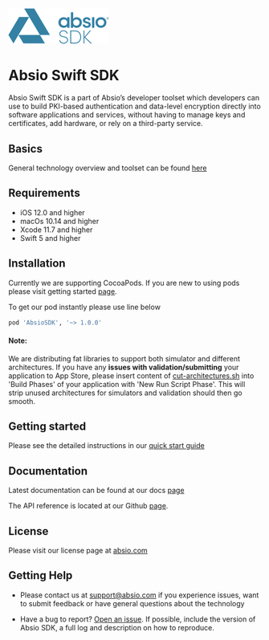 
# [![AbsioSdk](logo.png)](https://www.absio.com)
# Absio Swift SDK

Absio Swift SDK is a part of Absio’s developer toolset which developers can use to build PKI-based authentication and data-level encryption directly into software applications and services, without having to manage keys and certificates, add hardware, or rely on a third-party service. 

## Basics 
General technology overview and toolset can be found [here](http://docs.absio.com/#technologytools)

## Requirements

- iOS 12.0 and higher
- macOs 10.14 and higher
- Xcode 11.7 and higher
- Swift 5 and higher

## Installation 
Currently we are supporting CocoaPods. 
If you are new to using pods please visit getting started [page](https://guides.cocoapods.org/using/getting-started.html).

To get our pod instantly please use line below

```ruby
pod 'AbsioSDK', '~> 1.0.0'
```

#### **Note:**
We are distributing fat libraries to support both simulator and different architectures. If you have any **issues with validation/submitting** your application to App Store, please insert content of [cut-architectures.sh](cut-architectures.sh) into 'Build Phases' of your application with 'New Run Script Phase'. This will strip unused architectures for simulators and validation should then go smooth.

## Getting started 
Please see the detailed instructions in our [quick start guide](http://docs.absio.com/#quickstartstart)

## Documentation
Latest documentation can be found at our docs [page](http://docs.absio.com/#technologydata)

The API reference is located at our Github [page](https://github.com/Absio/swift-absio-secured-container/).

## License
Please visit our license page at [absio.com](http://docs.absio.com/#licenselicense)

## Getting Help
- Please contact us at support@absio.com if you experience issues, want to submit feedback or have general questions about the technology

- Have a bug to report? [Open an issue](https://github.com/Absio/swift-absio-secured-container/issues). If possible, include the version of Absio SDK, a full log and description on how to reproduce.
